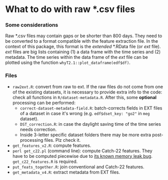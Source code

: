# What to do with raw *.csv files

### Some considerations

Raw *.csv files may contain gaps or be shorter than 800 days. They need to be converted to a format compatible with the feature extraction file. In the context of this package, this format is the _extended_ *.RData file (or _ext_ file). _ext_ files are big lists containing (1) a data frame with the time series and (2) metadata. The time series within the data frame of the _ext_ file can be plotted using the function ``whyT2.1::plot_dataframe(edf$df)``.

### Files
* ``raw2ext.R``: convert from raw to ext. If the raw files do not come from one of the existing datasets, it is necessary to provide extra info to the code: check all functions in ``R/dataset-metadata.R``. After this, some **optional** processing can be performed:
	* ``correct-dataset-metadata-field.R``: batch-corrects fields in EXT files of a dataset in case it's wrong (e.g. ``edf$dset_key: "go2"`` in ``meg`` dataset).
	* ``DST_correction.R``: in case the daylight saving time of the time series needs correction.
	* Inside 3-letter specific dataset folders there may be more extra post-processing files. Plz check it.
* ``get_features_v2.R``: compute features.
* ``perl get_c22.pl`` (command line): compute Catch-22 features. They have to be computed piecewise due to [its known memory leak bug](https://github.com/chlubba/catch22/issues/4). ``get_c22_features.R`` is required.
* ``put_feats_together.R``: join conventional and Catch-22 features.
* ``get_metadata_v4.R``: extract metadata from EXT files.